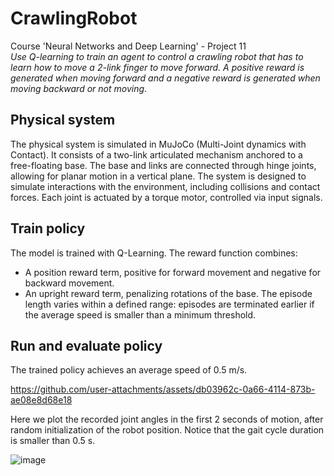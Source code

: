 # CrawlingRobot

Course 'Neural Networks and Deep Learning' - Project 11 \
_Use Q-learning to train an agent to control a crawling robot that has to learn how to move a 2-link finger to move forward. A positive reward is generated when moving forward and a negative reward is generated when moving backward or not moving_.

## Physical system

The physical system is simulated in MuJoCo (Multi-Joint dynamics with Contact). It consists of a two-link articulated mechanism anchored to a free-floating base. The base and links are connected through hinge joints, allowing for planar motion in a vertical plane. The system is designed to simulate interactions with the environment, including collisions and contact forces. Each joint is actuated by a torque motor, controlled via input signals.

## Train policy

The model is trained with Q-Learning. The reward function combines:
- A position reward term, positive for forward movement and negative for backward movement.
- An upright reward term, penalizing rotations of the base.
The episode length varies within a defined range: episodes are terminated earlier if the average speed is smaller than a minimum threshold.

## Run and evaluate policy

The trained policy achieves an average speed of 0.5 m/s.

https://github.com/user-attachments/assets/db03962c-0a66-4114-873b-ae08e8d68e18

Here we plot the recorded joint angles in the first 2 seconds of motion, after random initialization of the robot position. Notice that the gait cycle duration is smaller than 0.5 s.

![image](https://github.com/user-attachments/assets/a31d5e4d-b4c6-4159-80a3-f43687d429a2)


